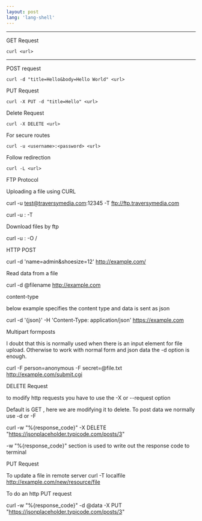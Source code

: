```yaml
---
layout: post
lang: 'lang-shell'
---
```


---

GET Request

```
curl <url>
```
---
POST request

```
curl -d "title=Hello&body=Hello World" <url>
```



PUT Request

```
curl -X PUT -d "title=Hello" <url>
```



Delete Request

```
curl -X DELETE <url>
```



For secure routes



```
curl -u <username>:<password> <url>
```



Follow redirection

```
curl -L <url>
```



FTP Protocol



Uploading a file using CURL



curl -u <test@traversymedia.com>:12345 -T <fileName> ftp://ftp.traversymedia.com



curl -u <username>:<password> -T <fileName> <ftp url>

Download files by ftp



curl -u <username>:<password> -O  <ftp url>/<filepath>




HTTP POST

curl -d 'name=admin&shoesize=12' http://example.com/

Read data from a file

curl -d @filename http://example.com

content-type

below example specifies the content type and data is sent as json

curl -d '{json}' -H 'Content-Type: application/json' https://example.com

Multipart formposts

I doubt that this is normally used when there is an input element for file upload. Otherwise to work with normal form and json data the -d option is enough.

curl -F person=anonymous -F secret=@file.txt http://example.com/submit.cgi



DELETE Request

to modify http requests you have to use the -X or --request option

Default is GET , here we are modifying it to delete.
To post data we normally use -d or -F

 curl -w "%{response_code}" -X DELETE "https://jsonplaceholder.typicode.com/posts/3"

-w "%{response_code}" section is used to write out the response code to terminal

PUT Request

To update a file in remote server
curl -T localfile http://example.com/new/resource/file

To do an http PUT request

 curl -w "%{response_code}" -d @data -X PUT "https://jsonplaceholder.typicode.com/posts/3"